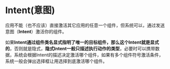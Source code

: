 # Intent(意图)

应用不能（也不应该）直接激活其它应用的任意一个组件，但系统可以，通过发送意图（**Intent**）激活你的组件。



如果**Intent通过组件类名显式指明了唯一的目标组件，那么这个Intent就是显式的**，否则就是隐式，**隐式Intent一般只描述执行动作的类型**，必要时可以携带数据，系统会根据Intent的描述决定激活哪个组件，如果有多个组件符号激活条件，系统一般会弹出选择框让用选择到底激活哪个组件。